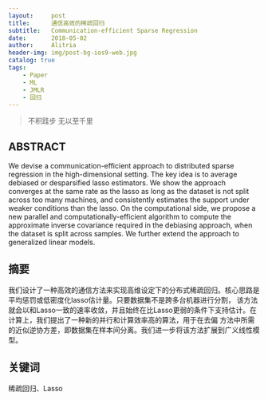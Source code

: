 ```yaml
---
layout:     post
title:      通信高效的稀疏回归
subtitle:   Communication-efficient Sparse Regression
date:       2018-05-02
author:     Alitria
header-img: img/post-bg-ios9-web.jpg
catalog: true
tags:
    - Paper
    - ML
    - JMLR
    - 回归
---
```


>不积跬步 无以至千里

## ABSTRACT  
We devise a communication-efficient approach to distributed sparse regression in the high-dimensional setting. 
The key idea is to average debiased or desparsified lasso estimators. We show the approach converges at the same 
rate as the lasso as long as the dataset is not split across too many machines, and consistently estimates the 
support under weaker conditions than the lasso. On the computational side, we propose a new parallel and 
computationally-efficient algorithm to compute the approximate inverse covariance required in the debiasing approach, 
when the dataset is split across samples. We further extend the approach to generalized linear models.  
## 摘要  
我们设计了一种高效的通信方法来实现高维设定下的分布式稀疏回归。核心思路是平均惩罚或低密度化lasso估计量。只要数据集不是跨多台机器进行分割，
该方法就会以和Lasso一致的速率收敛，并且始终在比Lasso更弱的条件下支持估计。在计算上，我们提出了一种新的并行和计算效率高的算法，用于在去偏
方法中所需的近似逆协方差，即数据集在样本间分离。我们进一步将该方法扩展到广义线性模型。
## 关键词
稀疏回归、Lasso
